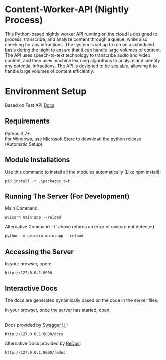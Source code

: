 # Content-Worker-API (Nightly Process)

This Python-based nightly worker API running on the cloud is designed to process, transcribe, and analyze content through a queue, while also checking for any infractions. The system is set up to run on a scheduled basis during the night to ensure that it can handle large volumes of content. The API uses speech-to-text technology to transcribe audio and video content, and then uses machine learning algorithms to analyze and identify any potential infractions. The API is designed to be scalable, allowing it to handle large volumes of content efficiently.

# Environment Setup 
Based on Fast API [Docs](https://fastapi.tiangolo.com/).

## Requirements
Python 3.7+ <br />
For Windows, use [Microsoft Store](https://www.microsoft.com/store/productId/9PJPW5LDXLZ5) to download the python release (Automatic Setup).

## Module Installations

Use this command to install all the modules automatically (Like npm install):
```
pip install -r .\packages.txt
```

## Running The Server (For Development)

Main Command:
```
uvicorn main:app --reload
```

Alternative Command - If above returns an error of uvicorn not detected
```
python -m uvicorn main:app --reload
```

## Accessing the Server

In your browser, open:
```
http://127.0.0.1:8000
```

## Interactive Docs

The docs are generated dynamically based on the code in the server files.

In your browser, once the server has started, open: <br/><br/>

Docs provided by [Swagger UI](https://github.com/swagger-api/swagger-ui):
```
http://127.0.0.1:8000/docs
```
Alternative Docs provided by [ReDoc](https://github.com/Redocly/redoc):
```
http://127.0.0.1:8000/redoc
```
